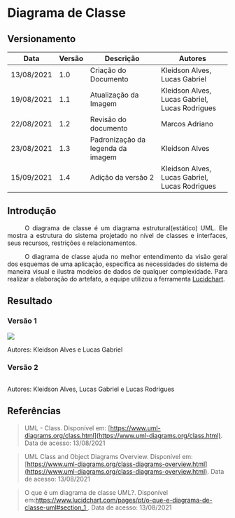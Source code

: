 # Diagrama de Classe

## Versionamento
| Data | Versão | Descrição | Autores |
| -------- | -------- | -------- | ---|
|   13/08/2021   |  1.0    |  Criação do Documento    | Kleidson Alves, Lucas Gabriel
| 19/08/2021 | 1.1 | Atualização da Imagem | Kleidson Alves, Lucas Gabriel, Lucas Rodrigues
| 22/08/2021 | 1.2 | Revisão do documento | Marcos Adriano
|23/08/2021  | 1.3 | Padronização da legenda da imagem | Kleidson Alves
|   15/09/2021   |  1.4    |  Adição da versão 2    | Kleidson Alves, Lucas Gabriel, Lucas Rodrigues

## Introdução
<div style="text-indent: 40px; text-align: justify">
<p>
O diagrama de classe é um diagrama estrutural(estático) UML. Ele mostra a estrutura do sistema projetado no nível de classes e interfaces, seus recursos, restrições e relacionamentos.
</p>
<p>
O diagrama de classe ajuda no melhor entendimento da visão geral dos esquemas de uma aplicação, especifica as necessidades do sistema de maneira visual e ilustra modelos de dados de qualquer complexidade. Para realizar a elaboração do artefato, a equipe utilizou a ferramenta <a href="https://lucid.app/lucidchart/invitations/accept/inv_45f5f628-18a4-4def-90f7-97379e6c1229"> Lucidchart</a>.
</p>
</div>

## Resultado
### Versão 1
[![](https://i.imgur.com/VDlHHIl.png)](https://i.imgur.com/VDlHHIl.png)
<p>Autores: Kleidson Alves e Lucas Gabriel</p>

### Versão 2
![![](https://i.imgur.com/YeBr5Mk.png)](https://i.imgur.com/YeBr5Mk.png)
<p>Autores: Kleidson Alves, Lucas Gabriel e Lucas Rodrigues</p>


## Referências
> UML - Class. Disponível em: [https://www.uml-diagrams.org/class.html](https://www.uml-diagrams.org/class.html). Data de acesso: 13/08/2021

> UML Class and Object Diagrams Overview. Disponível em:[https://www.uml-diagrams.org/class-diagrams-overview.html](https://www.uml-diagrams.org/class-diagrams-overview.html). Data de acesso: 13/08/2021


> O que é um diagrama de classe UML?. Disponível em:[https://www.lucidchart.com/pages/pt/o-que-e-diagrama-de-classe-uml#section_1
](https://www.lucidchart.com/pages/pt/o-que-e-diagrama-de-classe-uml#section_1). Data de acesso: 13/08/2021
